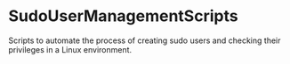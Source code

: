 # SudoUserManagementScripts
Scripts to automate the process of creating sudo users and checking their privileges in a Linux environment.
